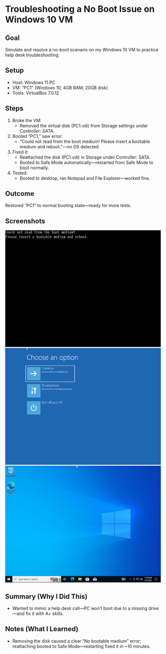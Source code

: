 # Troubleshooting a No Boot Issue on Windows 10 VM

## Goal
Simulate and resolve a no-boot scenario on my Windows 10 VM to practice help desk troubleshooting.

## Setup
- Host: Windows 11 PC
- VM: “PC1” (Windows 10, 4GB RAM, 20GB disk)
- Tools: VirtualBox 7.0.12

## Steps
1. Broke the VM:
   - Removed the virtual disk (PC1.vdi) from Storage settings under Controller: SATA.
2. Booted “PC1,” saw error:
   - “Could not read from the boot medium! Please insert a bootable medium and reboot.”—no OS detected.
3. Fixed it:
   - Reattached the disk (PC1.vdi) in Storage under Controller: SATA.
   - Booted to Safe Mode automatically—restarted from Safe Mode to boot normally.
4. Tested:
   - Booted to desktop, ran Notepad and File Explorer—worked fine.

## Outcome
Restored “PC1” to normal booting state—ready for more tests.

## Screenshots
 ![Error Screen](no-boot-error.png)
 ![Fix in Progress](fix-in-progress.png)
 ![Restored Desktop](restored-desktop.png)

## Summary (Why I Did This)
- Wanted to mimic a help desk call—PC won’t boot due to a missing drive—and fix it with A+ skills.

## Notes (What I Learned)
- Removing the disk caused a clear “No bootable medium” error; reattaching booted to Safe Mode—restarting fixed it in ~10 minutes.
